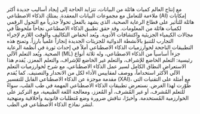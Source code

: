 مع إنتاج العالم كميات هائلة من البيانات، تتزايد الحاجة إلى إيجاد أساليب جديدة أكثر ملاءمة للتعامل مع مجموعات البيانات المعقدة. يمتلك الذكاء الاصطناعي (AI) إمكانات هائلة للتأثير على قطاع الرعاية الصحية، الذي يشهد بالفعل تحولاً جذرياً مع التحول الرقمي لكميات هائلة من المعلومات. وقد حقق تطبيق الذكاء الاصطناعي نجاحاً ملحوظاً في مجالات الكيمياء الجزيئية واكتشافات الأدوية. ويُعد انخفاض التكاليف والوقت اللازم لإجراء التجارب للتنبؤ بالأنشطة الدوائية للجزيئات الجديدة إنجازاً علمياً بارزاً. وتمنح هذه التطبيقات الناجحة لخوارزميات الذكاء الاصطناعي أملاً في إحداث ثورة في أنظمة الرعاية الصحية. ويُعد التعلم الآلي (ML) جزءاً أساسياً من الذكاء الاصطناعي، وله ثلاثة أنواع رئيسية: التعلم الخاضع للإشراف، والتعلم غير الخاضع للإشراف، والتعلم المعزز. يُقدم هذا الاستعراض النطاق الكامل لسير عمل الذكاء الاصطناعي، مع شرح لخوارزميات التعلم الآلي الأكثر استخداماً، ووصف لمقاييس الأداء لكل من الانحدار والتصنيف. كما يُقدم مقدمة موجزة عن الذكاء الاصطناعي القابل للتفسير (XAI)، مع أمثلة على التقنيات التي طُوّرت لهذا الغرض. نستعرض تطبيقات الذكاء الاصطناعي المهمة في طب القلب، سواءً للتعلم المُشرف، أو غير المُشرف، أو المُعزز، ومعالجة اللغة الطبيعية، مع التركيز على الخوارزمية المُستخدمة. وأخيرًا، نناقش ضرورة وضع مُتطلبات قانونية وأخلاقية ومنهجية لنشر نماذج الذكاء الاصطناعي في الطب.
